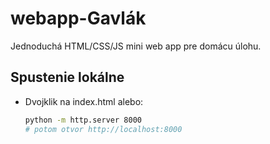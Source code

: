 # webapp-Gavlák

Jednoduchá HTML/CSS/JS mini web app pre domácu úlohu.

## Spustenie lokálne
- Dvojklik na index.html alebo:
  ```bash
  python -m http.server 8000
  # potom otvor http://localhost:8000
